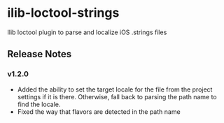 # ilib-loctool-strings

Ilib loctool plugin to parse and localize iOS .strings files

## Release Notes

### v1.2.0

- Added the ability to set the target locale for the file from the
  project settings if it is there. Otherwise, fall back to parsing
  the path name to find the locale.
- Fixed the way that flavors are detected in the path name